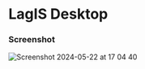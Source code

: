 # LagIS Desktop

### Screenshot

![Screenshot 2024-05-22 at 17 04 40](https://github.com/cismet/carma/assets/837211/6ee640bd-f625-46d3-9a48-83810c6b3ccd)
